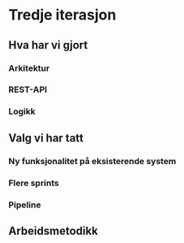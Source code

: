 # Tredje iterasjon

## Hva har vi gjort

### Arkitektur

### REST-API

### Logikk

## Valg vi har tatt

### Ny funksjonalitet på eksisterende system

### Flere sprints

### Pipeline

## Arbeidsmetodikk

